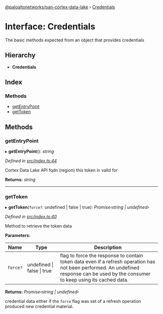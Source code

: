 [@paloaltonetworks/pan-cortex-data-lake](../README.md) › [Credentials](credentials.md)

# Interface: Credentials

The basic methods expected from an object that provides credentials

## Hierarchy

* **Credentials**

## Index

### Methods

* [getEntryPoint](credentials.md#getentrypoint)
* [getToken](credentials.md#gettoken)

## Methods

###  getEntryPoint

▸ **getEntryPoint**(): *string*

*Defined in [src/index.ts:44](https://github.com/xhoms/pan-cortex-data-lake-nodejs/blob/master/src/index.ts#L44)*

Cortex Data Lake API fqdn (region) this token in valid for

**Returns:** *string*

___

###  getToken

▸ **getToken**(`force?`: undefined | false | true): *Promise‹string | undefined›*

*Defined in [src/index.ts:40](https://github.com/xhoms/pan-cortex-data-lake-nodejs/blob/master/src/index.ts#L40)*

Method to retrieve the token data

**Parameters:**

Name | Type | Description |
------ | ------ | ------ |
`force?` | undefined &#124; false &#124; true | flag to force the response to contain token data even if a refresh operation has not been performed. An undefined response can be used by the consumer to keep using its cached data. |

**Returns:** *Promise‹string | undefined›*

credential data either if the `force` flag was set of a refresh
operation produced new credential material.
